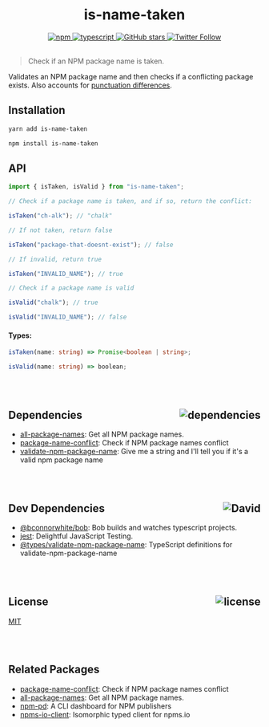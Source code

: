 <div align="center">
  <h1>is-name-taken</h1>
  <a href="https://npmjs.com/package/is-name-taken">
    <img alt="npm" src="https://img.shields.io/npm/v/is-name-taken.svg">
  </a>
  <a href="https://github.com/bconnorwhite/is-name-taken">
    <img alt="typescript" src="https://img.shields.io/github/languages/top/bconnorwhite/is-name-taken.svg">
  </a>
  <a href="https://github.com/bconnorwhite/is-name-taken">
    <img alt="GitHub stars" src="https://img.shields.io/github/stars/bconnorwhite/is-name-taken?label=Stars%20Appreciated%21&style=social">
  </a>
  <a href="https://twitter.com/bconnorwhite">
    <img alt="Twitter Follow" src="https://img.shields.io/twitter/follow/bconnorwhite.svg?label=%40bconnorwhite&style=social">
  </a>
</div>

<br />

> Check if an NPM package name is taken.

Validates an NPM package name and then checks if a conflicting package exists. Also accounts for [punctuation differences](https://blog.npmjs.org/post/168978377570/new-package-moniker-rules).


## Installation

```bash
yarn add is-name-taken
```

```bash
npm install is-name-taken
```
## API

```ts
import { isTaken, isValid } from "is-name-taken";

// Check if a package name is taken, and if so, return the conflict:

isTaken("ch-alk"); // "chalk"

// If not taken, return false

isTaken("package-that-doesnt-exist"); // false

// If invalid, return true

isTaken("INVALID_NAME"); // true

// Check if a package name is valid

isValid("chalk"); // true

isValid("INVALID_NAME"); // false

```
#### Types:
```ts
isTaken(name: string) => Promise<boolean | string>;

isValid(name: string) => boolean;
```

##

<br />

<h2>Dependencies<img align="right" alt="dependencies" src="https://img.shields.io/david/bconnorwhite/is-name-taken.svg"></h2>

- [all-package-names](https://npmjs.com/package/all-package-names): Get all NPM package names.
- [package-name-conflict](https://npmjs.com/package/package-name-conflict): Check if NPM package names conflict
- [validate-npm-package-name](https://npmjs.com/package/validate-npm-package-name): Give me a string and I'll tell you if it's a valid npm package name 

##

<br />

<h2>Dev Dependencies<img align="right" alt="David" src="https://img.shields.io/david/dev/bconnorwhite/is-name-taken.svg"></h2>

- [@bconnorwhite/bob](https://npmjs.com/package/@bconnorwhite/bob): Bob builds and watches typescript projects.
- [jest](https://npmjs.com/package/jest): Delightful JavaScript Testing.
- [@types/validate-npm-package-name](https://npmjs.com/package/@types/validate-npm-package-name): TypeScript definitions for validate-npm-package-name

##

<br />

<h2>License <img align="right" alt="license" src="https://img.shields.io/npm/l/is-name-taken.svg"></h2>

[MIT](https://mit-license.org/)

##

<br />

## Related Packages

- [package-name-conflict](https://npmjs.com/package/package-name-conflict): Check if NPM package names conflict
- [all-package-names](https://npmjs.com/package/all-package-names): Get all NPM package names.
- [npm-pd](https://npmjs.com/package/npms-pd): A CLI dashboard for NPM publishers
- [npms-io-client](https://npmjs.com/package/npms-io-client): Isomorphic typed client for npms.io
